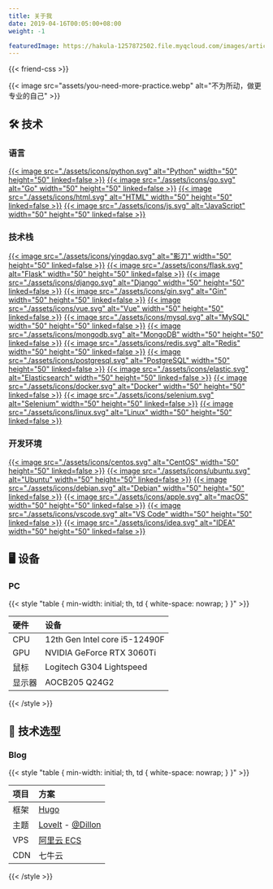 ```yaml
---
title: 关于我
date: 2019-04-16T00:05:00+08:00
weight: -1

featuredImage: https://hakula-1257872502.file.myqcloud.com/images/article-covers/64035231.webp
---
```


{{< friend-css >}}

{{< image src="assets/you-need-more-practice.webp" alt="不为所动，做更专业的自己" >}}


## :hammer_and_wrench: 技术

### 语言

[{{< image src="./assets/icons/python.svg" alt="Python" width="50" height="50" linked=false >}}](https://www.python.org)
[{{< image src="./assets/icons/go.svg" alt="Go" width="50" height="50" linked=false >}}](https://golang.org)
[{{< image src="./assets/icons/html.svg" alt="HTML" width="50" height="50" linked=false >}}](https://www.runoob.com/html/html-tutorial.html)
[{{< image src="./assets/icons/js.svg" alt="JavaScript" width="50" height="50" linked=false >}}](https://www.javascript.com)

[//]: # ([{{< image src="./assets/icons/ts.svg" alt="TypeScript" width="50" height="50" linked=false >}}]&#40;https://www.typescriptlang.org&#41;)
[//]: # ([{{< image src="./assets/icons/cpp.svg" alt="C++" width="50" height="50" linked=false >}}]&#40;https://www.cplusplus.com&#41;)
[//]: # ([{{< image src="./assets/icons/c.svg" alt="C" width="50" height="50" linked=false >}}]&#40;https://www.iso.org/standard/74528.html&#41;)
[//]: # ([{{< image src="./assets/icons/protobuf.svg" alt="Protobuf" width="50" height="50" linked=false >}}]&#40;https://developers.google.com/protocol-buffers&#41;)
[//]: # ([{{< image src="./assets/icons/java.svg" alt="Java" width="50" height="50" linked=false >}}]&#40;https://www.java.com&#41;)
[//]: # ([{{< image src="./assets/icons/csharp.svg" alt="C#" width="50" height="50" linked=false >}}]&#40;https://docs.microsoft.com/en-us/dotnet/csharp&#41;)
[//]: # ([{{< image src="./assets/icons/sv.svg" alt="SystemVerilog" width="50" height="50" linked=false >}}]&#40;https://ieeexplore.ieee.org/document/8299595&#41;)


### 技术栈

[{{< image src="./assets/icons/yingdao.svg" alt="影刀" width="50" height="50" linked=false >}}](https://www.yingdao.com)
[{{< image src="./assets/icons/flask.svg" alt="Flask" width="50" height="50" linked=false >}}](https://flask.palletsprojects.com)
[{{< image src="./assets/icons/django.svg" alt="Django" width="50" height="50" linked=false >}}](https://docs.djangoproject.com)
[{{< image src="./assets/icons/gin.svg" alt="Gin" width="50" height="50" linked=false >}}](https://gin-gonic.com/)
[{{< image src="./assets/icons/vue.svg" alt="Vue" width="50" height="50" linked=false >}}](https://vuejs.org)
[{{< image src="./assets/icons/mysql.svg" alt="MySQL" width="50" height="50" linked=false >}}](https://www.mysql.com)
[{{< image src="./assets/icons/mongodb.svg" alt="MongoDB" width="50" height="50" linked=false >}}](https://www.mongodb.com)
[{{< image src="./assets/icons/redis.svg" alt="Redis" width="50" height="50" linked=false >}}](https://redis.io)
[{{< image src="./assets/icons/postgresql.svg" alt="PostgreSQL" width="50" height="50" linked=false >}}](https://www.postgresql.org)
[{{< image src="./assets/icons/elastic.svg" alt="Elasticsearch" width="50" height="50" linked=false >}}](https://www.elastic.co)
[{{< image src="./assets/icons/docker.svg" alt="Docker" width="50" height="50" linked=false >}}](https://www.docker.com)
[{{< image src="./assets/icons/selenium.svg" alt="Selenium" width="50" height="50" linked=false >}}](https://www.selenium.dev)
[{{< image src="./assets/icons/linux.svg" alt="Linux" width="50" height="50" linked=false >}}](https://www.linux.org)

[//]: # ([{{< image src="./assets/icons/css.svg" alt="CSS" width="50" height="50" linked=false >}}]&#40;https://www.runoob.com/css/css-tutorial.html&#41;)
[//]: # ([{{< image src="./assets/icons/nodejs.svg" alt="Node.js" width="50" height="50" linked=false >}}]&#40;https://nodejs.org&#41;)
[//]: # ([{{< image src="./assets/icons/tailwindcss.svg" alt="Tailwind CSS" width="50" height="50" linked=false >}}]&#40;https://tailwindcss.com&#41;)
[//]: # ([{{< image src="./assets/icons/socketio.svg" alt="Socket.IO" width="50" height="50" linked=false >}}]&#40;https://socket.io&#41;)
[//]: # ([{{< image src="./assets/icons/unity.svg" alt="Unity" width="50" height="50" linked=false >}}]&#40;https://unity.com&#41;)
[//]: # ([{{< image src="./assets/icons/pytorch.svg" alt="PyTorch" width="50" height="50" linked=false >}}]&#40;https://pytorch.org&#41;)
[//]: # ([{{< image src="./assets/icons/prometheus.svg" alt="Prometheus" width="50" height="50" linked=false >}}]&#40;https://prometheus.io&#41;)
[//]: # ([{{< image src="./assets/icons/grafana.svg" alt="Grafana" width="50" height="50" linked=false >}}]&#40;https://grafana.com&#41;)


### 开发环境

[{{< image src="./assets/icons/centos.svg" alt="CentOS" width="50" height="50" linked=false >}}](https://www.centos.org)
[{{< image src="./assets/icons/ubuntu.svg" alt="Ubuntu" width="50" height="50" linked=false >}}](https://ubuntu.com/)
[{{< image src="./assets/icons/debian.svg" alt="Debian" width="50" height="50" linked=false >}}](https://www.debian.org)
[{{< image src="./assets/icons/apple.svg" alt="macOS" width="50" height="50" linked=false >}}](https://www.apple.com/macos)
[{{< image src="./assets/icons/vscode.svg" alt="VS Code" width="50" height="50" linked=false >}}](https://code.visualstudio.com)
[{{< image src="./assets/icons/idea.svg" alt="IDEA" width="50" height="50" linked=false >}}](https://www.jetbrains.com/zh-cn/idea/)


## :desktop_computer: 设备

### PC

{{< style "table { min-width: initial; th, td { white-space: nowrap; } }" >}}

| 硬件      | 设备                            |
|:--------|:------------------------------|
| CPU     | 12th Gen Intel core i5-12490F |
| GPU     | NVIDIA GeForce RTX 3060Ti     |
| 鼠标      | Logitech G304 Lightspeed      |
| 显示器     | AOCB205 Q24G2                 |

{{< /style >}}


## 🧩 技术选型

### Blog

{{< style "table { min-width: initial; th, td { white-space: nowrap; } }" >}}

| 项目       | 方案                       |
|:---------|:-------------------------|
| 框架       | [Hugo][hgurl]            |
| 主题       | [LoveIt] - [@Dillon]     |
| VPS      | [阿里云 ECS][ECS]           |
| CDN      | 七牛云                      |

[hgurl]: https://gohugo.io/
[@Dillon]: https://github.com/dillonzq
[LoveIt]: https://hugoloveit.com
[ECS]: https://www.aliyun.com/product/ecs

{{< /style >}}






